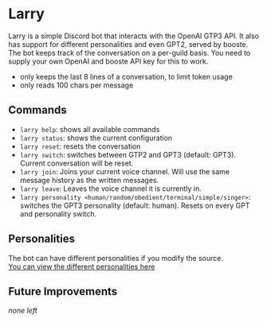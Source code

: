 # Larry

Larry is a simple Discord bot that interacts with the OpenAI GTP3 API. It also has support for different personalities
and even GPT2, served by booste. The bot keeps track of the conversation on a per-guild basis. You need to supply your
own OpenAI and booste API key for this to work.

- only keeps the last 8 lines of a conversation, to limit token usage
- only reads 100 chars per message

## Commands

- `larry help`: shows all available commands
- `larry status`: shows the current configuration
- `larry reset`: resets the conversation
- `larry switch`: switches between GTP2 and GPT3 (default: GPT3). Current conversation will be reset.
- `larry join`: Joins your current voice channel. Will use the same message history as the written messages.
- `larry leave`: Leaves the voice channel it is currently in.
- `larry personality <human/random/obedient/terminal/simple/singer>`: switches the GPT3 personality (default: human). Resets on
  every GPT and personality switch.

## Personalities

The bot can have different personalities if you modify the source.  
[You can view the different personalities here](./src/GPT3/Personalities.js)

## Future Improvements

_none left_